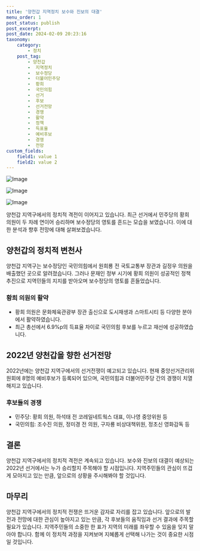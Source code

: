 ```yaml
---
title: '양천갑 지역정치 보수와 진보의 대결'
menu_order: 1
post_status: publish
post_excerpt: 
post_date: 2024-02-09 20:23:16
taxonomy:
    category:
        - 정치
    post_tag:
        - 양천갑
        -  지역정치
        -  보수정당
        -  더불어민주당
        -  황희
        -  국민의힘
        -  선거
        -  후보
        -  선거전망
        -  경쟁
        -  활약
        -  정책
        -  득표율
        -  예비후보
        -  경쟁
        -  전망
custom_fields:
    field1: value 1
    field2: value 2
---
```


![Image](https://imgnews.pstatic.net/image/037/2024/02/09/0000033824_001_20240209090213483.jpg?type=w647)

![Image](https://imgnews.pstatic.net/image/037/2024/02/09/0000033824_002_20240209090213747.jpg?type=w647)

![Image](https://imgnews.pstatic.net/image/037/2024/02/09/0000033824_003_20240209090213822.jpg?type=w647)

양천갑 지역구에서의 정치적 격전이 이어지고 있습니다. 최근 선거에서 민주당의 황희 의원이 두 차례 연이어 승리하며 보수정당의 영토를 흔드는 모습을 보였습니다. 이에 대한 분석과 향후 전망에 대해 살펴보겠습니다.
## 양천갑의 정치적 변천사
양천갑 지역구는 보수정당인 국민의힘에서 원희룡 전 국토교통부 장관과 길정우 의원을 배출했던 곳으로 알려졌습니다. 그러나 문재인 정부 시기에 황희 의원이 성공적인 정책 추진으로 지역민들의 지지를 받아오며 보수정당의 영토를 흔들었습니다.
### 황희 의원의 활약
- 황희 의원은 문화체육관광부 장관 출신으로 도시재생과 스마트시티 등 다양한 분야에서 활약하였습니다.
- 최근 총선에서 6.9%p의 득표율 차이로 국민의힘 후보를 누르고 재선에 성공하였습니다.
## 2022년 양천갑을 향한 선거전망
2022년에는 양천갑 지역구에서의 선거전쟁이 예고되고 있습니다. 현재 중앙선거관리위원회에 8명의 예비후보가 등록되어 있으며, 국민의힘과 더불어민주당 간의 경쟁이 치열해지고 있습니다.
### 후보들의 경쟁
- 민주당: 황희 의원, 하석태 전 코레일네트웍스 대표, 이나영 중앙위원 등
- 국민의힘: 조수진 의원, 정미경 전 의원, 구자룡 비상대책위원, 정초신 영화감독 등
## 결론
양천갑 지역구에서의 정치적 격전은 계속되고 있습니다. 보수와 진보의 대결이 예상되는 2022년 선거에서는 누가 승리할지 주목해야 할 시점입니다. 지역주민들의 관심이 뜨겁게 모아지고 있는 만큼, 앞으로의 상황을 주시해봐야 할 것입니다.
## 마무리
양천갑 지역구에서의 정치적 전쟁은 뜨거운 감자로 자리를 잡고 있습니다. 앞으로의 발전과 전망에 대한 관심이 높아지고 있는 만큼, 각 후보들의 움직임과 선거 결과에 주목할 필요가 있습니다. 지역주민들의 소중한 한 표가 지역의 미래를 좌우할 수 있음을 잊지 말아야 합니다. 함께 이 정치적 과정을 지켜보며 지혜롭게 선택해 나가는 것이 중요한 시점일 것입니다.
